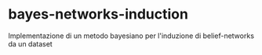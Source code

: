 # bayes-networks-induction
Implementazione di un metodo bayesiano per l'induzione di belief-networks da un dataset
